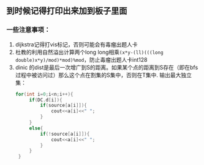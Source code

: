 ## 到时候记得打印出来加到板子里面

### 一些注意事项：
1. dijkstra记得打vis标记，否则可能会有毒瘤出题人卡
2. 杜教的利用自然溢出计算两个long long相乘`(x*y-(ll)(((long double)x*y)/mod)*mod)%mod`，防止毒瘤出题人卡int128
3. dinic 的dist是最后一次增广到S的距离。如果某个点的距离到S存在（即在bfs过程中被访问过）那么这个点在割集的S集中，否则在T集中.
   输出最大独立集：
   ```c++
   for(int i=0;i<n;i++){
        if(DC.d[i]){
            if(source[a[i]]){
                cout<<a[i]<<" ";
            }
        }
        else{
            if(!source[a[i]]){
                cout<<a[i]<<" ";
            }
        }
    }
   ```
